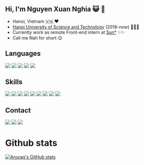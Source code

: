 ## Hi, I'm Nguyen Xuan Nghia 😺 🐯
- Hanoi, Vietnam 🇻🇳.❤️
- [Hanoi University of Science and Technology](https://en.wikipedia.org/wiki/Hanoi_University_of_Science_and_Technology) (2018-now) 🤘🤘🤘
- Currently work as remote Front-end intern at [Sun*](https://sun-asterisk.vn/) ✨✨
- Call me Nah for short 😉
## Languages
![](https://img.shields.io/badge/JavaScript-F7DF1E?style=for-the-badge&logo=javascript&logoColor=black)
![](https://img.shields.io/badge/C%2B%2B-00599C?style=for-the-badge&logo=c%2B%2B&logoColor=white)
![](https://img.shields.io/badge/C%23-239120?style=for-the-badge&logo=c-sharp&logoColor=white)
![](https://img.shields.io/badge/Java-ED8B00?style=for-the-badge&logo=java&logoColor=white)
![](https://img.shields.io/badge/Ruby-CC342D?style=for-the-badge&logo=ruby&logoColor=white)
## Skills
![](https://img.shields.io/badge/React-20232A?style=for-the-badge&logo=react&logoColor=61DAFB)
![](https://img.shields.io/badge/Node.js-43853D?style=for-the-badge&logo=node.js&logoColor=white)
![](https://img.shields.io/badge/.NET-5C2D91?style=for-the-badge&logo=.net&logoColor=white)
![](https://img.shields.io/badge/Express.js-404D59?style=for-the-badge)
![](https://img.shields.io/badge/MySQL-00000F?style=for-the-badge&logo=mysql&logoColor=white)
![](https://img.shields.io/badge/PostgreSQL-316192?style=for-the-badge&logo=postgresql&logoColor=white)
![](https://img.shields.io/badge/MongoDB-4EA94B?style=for-the-badge&logo=mongodb&logoColor=white)
![](https://img.shields.io/badge/Ubuntu-E95420?style=for-the-badge&logo=ubuntu&logoColor=white)
![](https://img.shields.io/badge/Ruby_on_Rails-CC0000?style=for-the-badge&logo=ruby-on-rails&logoColor=white)

## Contact
[![](https://img.shields.io/badge/Facebook-1877F2?style=for-the-badge&logo=facebook&logoColor=white)](https://www.facebook.com/nguyenxuan.nghia.50/)
[![](https://img.shields.io/badge/Microsoft_Outlook-0078D4?style=for-the-badge&logo=microsoft-outlook&logoColor=white)](mailto:nghia.nx184166@sis.hust.edu.vn)
[![](https://img.shields.io/badge/Gmail-D14836?style=for-the-badge&logo=gmail&logoColor=white)](mailto:nghia1421999@gmail.com)

# Github stats
[![Anurag's GitHub stats](https://github-readme-stats.vercel.app/api?username=nxNghia&theme=discord_old_blurple)](https://github.com/anuraghazra/github-readme-stats)
